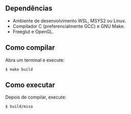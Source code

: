 ## Dependências
- Ambiente de desenvolvimento WSL, MSYS2 ou Linux.
- Compilador C (preferencialmente GCC) e GNU Make.
- Freeglut e OpenGL.

## Como compilar
Abra um terminal e execute:

```shell
$ make build
```

## Como executar
Depois de compilar, execute:

```shell
$ build/misa
```
